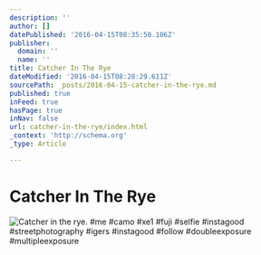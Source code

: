 ```yaml
---
description: ''
author: []
datePublished: '2016-04-15T08:35:50.106Z'
publisher:
  domain: ''
  name: ''
title: Catcher In The Rye
dateModified: '2016-04-15T08:28:29.611Z'
sourcePath: _posts/2016-04-15-catcher-in-the-rye.md
published: true
inFeed: true
hasPage: true
inNav: false
url: catcher-in-the-rye/index.html
_context: 'http://schema.org'
_type: Article

---
```

# Catcher In The Rye
![Catcher in the rye. #me #camo #xe1 #fuji #selfie #instagood #streetphotography #igers #instagood #follow #doubleexposure #multipleexposure](https://scontent.cdninstagram.com/t51.2885-15/e15/10890843_1549031528668849_93644569_n.jpg?ig_cache_key=ODk5MjYwODMwNTk3OTMwMDk4.2)